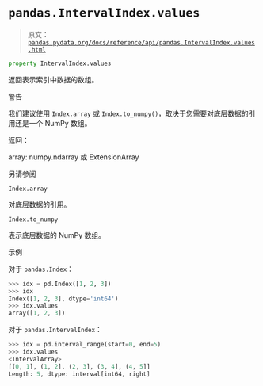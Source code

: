 # `pandas.IntervalIndex.values`

> 原文：[`pandas.pydata.org/docs/reference/api/pandas.IntervalIndex.values.html`](https://pandas.pydata.org/docs/reference/api/pandas.IntervalIndex.values.html)

```py
property IntervalIndex.values
```

返回表示索引中数据的数组。

警告

我们建议使用 `Index.array` 或 `Index.to_numpy()`，取决于您需要对底层数据的引用还是一个 NumPy 数组。

返回：

array: numpy.ndarray 或 ExtensionArray

另请参阅

`Index.array`

对底层数据的引用。

`Index.to_numpy`

表示底层数据的 NumPy 数组。

示例

对于 `pandas.Index`：

```py
>>> idx = pd.Index([1, 2, 3])
>>> idx
Index([1, 2, 3], dtype='int64')
>>> idx.values
array([1, 2, 3]) 
```

对于 `pandas.IntervalIndex`：

```py
>>> idx = pd.interval_range(start=0, end=5)
>>> idx.values
<IntervalArray>
[(0, 1], (1, 2], (2, 3], (3, 4], (4, 5]]
Length: 5, dtype: interval[int64, right] 
```
